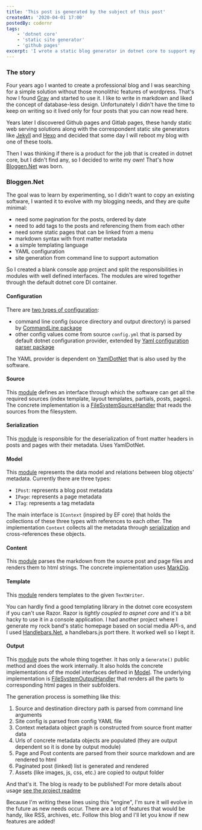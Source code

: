 ```yaml
---
title: 'This post is generated by the subject of this post'
createdAt: '2020-04-01 17:00'
postedBy: codernr
tags:
    - 'dotnet core'
    - 'static site generator'
    - 'github pages'
excerpt: 'I wrote a static blog generator in dotnet core to support my professional blog that you are currently reading.'
---
```


### The story

Four years ago I wanted to create a professional blog and I was searching for a simple solution without those monolithic features of wordpress. That's how I found [Grav](https://getgrav.org/) and started to use it. I like to write in markdown and liked the concept of database-less design. Unfortunately I didn't have the time to keep on writing so it lived only for four posts that you can now read here.

Years later I discovered Github pages and Gitlab pages, these handy static web serving solutions along with the correspondent static site generators like [Jekyll](https://jekyllrb.com/) and [Hexo](https://hexo.io/) and decided that some day I will reboot my blog with one of these tools.

Then I was thinking if there is a product for the job that is created in dotnet core, but I didn't find any, so I decided to write my own! That's how [Bloggen.Net](https://github.com/codernr/bloggen-net) was born.

### Bloggen.Net

The goal was to learn by experimenting, so I didn't want to copy an existing software, I wanted it to evolve with my blogging needs, and they are quite minimal:

* need some pagination for the posts, ordered by date
* need to add tags to the posts and referencing them from each other
* need some static pages that can be linked from a menu
* markdown syntax with front matter metadata
* a simple templating language
* YAML configuration
* site generation from command line to support automation

So I created a blank console app project and split the responsibilities in modules with well defined interfaces. The modules are wired together through the default dotnet core DI container.

#### Configuration

There are [two types of configuration](https://github.com/codernr/bloggen-net/tree/develop/Bloggen.Net/Config):

* command line config (source directory and output directory) is parsed by [CommandLine package](https://github.com/commandlineparser/commandline)
* other config values come from source `config.yml` that is parsed by default dotnet configuration provider, extended by [Yaml configuration parser package](https://www.nuget.org/packages/NetEscapades.Configuration.Yaml)

The YAML provider is dependent on [YamlDotNet](https://github.com/aaubry/YamlDotNet) that is also used by the software.

#### Source

This [module](https://github.com/codernr/bloggen-net/tree/develop/Bloggen.Net/Source) defines an interface through which the software can get all the required sources (index template, layout templates, partials, posts, pages). The concrete implementation is a [FileSystemSourceHandler](https://github.com/codernr/bloggen-net/blob/develop/Bloggen.Net/Source/FileSystemSourceHandler.cs) that reads the sources from the filesystem.

#### Serialization

This [module](https://github.com/codernr/bloggen-net/tree/develop/Bloggen.Net/Serialization) is responsible for the deserialization of front matter headers in posts and pages with their metadata. Uses YamlDotNet.

#### Model

This [module](https://github.com/codernr/bloggen-net/tree/develop/Bloggen.Net/Model) represents the data model and relations between blog objects' metadata. Currently there are three types:

* `IPost`: represents a blog post metadata
* `IPage`: represents a page metadata
* `ITag`: represents a tag metadata

The main interface is `IContext` (inspired by EF core) that holds the collections of these three types with references to each other. The implementation `Context` collects all the metadata through [serialization](#serialization) and cross-references these objects.

#### Content

This [module](https://github.com/codernr/bloggen-net/tree/develop/Bloggen.Net/Content) parses the markdown from the source post and page files and renders them to html strings. The concrete implementation uses [MarkDig](https://github.com/lunet-io/markdig).

#### Template

This [module](https://github.com/codernr/bloggen-net/tree/develop/Bloggen.Net/Template) renders templates to the given `TextWriter`.

You can hardly find a good templating library in the dotnet core ecosystem if you can't use Razor. Razor is _tightly coupled to aspnet core_ and it's a bit hacky to use it in a console application. I had another project where I generate my rock band's static homepage based on social media API-s, and I used [Handlebars.Net](https://github.com/rexm/Handlebars.Net), a handlebars.js port there. It worked well so I kept it.

#### Output

This [module](https://github.com/codernr/bloggen-net/tree/develop/Bloggen.Net/Output) puts the whole thing together. It has only a `Generate()` public method and does the work internally. It also holds the concrete implementations of the model interfaces defined in [Model](#model). The underlying implementation is [FileSystemOutputHandler](https://github.com/codernr/bloggen-net/blob/develop/Bloggen.Net/Output/FileSystemOutputHandler.cs) that renders all the parts to corresponding html pages in their subfolders.

The generation process is something like this:

1. Source and destination directory path is parsed from command line arguments
2. Site config is parsed from config YAML file
3. Context metadata object graph is constructed from source front matter data
4. Urls of concrete metadata objects are populated (they are output dependent so it is done by output module)
5. Page and Post contents are parsed from their source markdown and are rendered to html
6. Paginated post (linked) list is generated and rendered
7. Assets (like images, js, css, etc.) are copied to output folder

And that's it. The blog is ready to be published! For more details about usage [see the project readme](https://github.com/codernr/bloggen-net)

Because I'm writing these lines using this "engine", I'm sure it will evolve in the future as new needs occur. There are a lot of features that would be handy, like RSS, archives, etc. Follow this blog and I'll let you know if new features are added!
